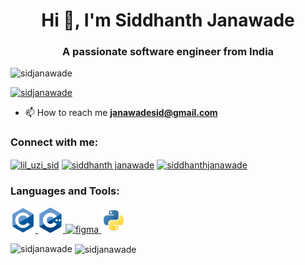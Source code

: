 <h1 align="center">Hi 👋, I'm Siddhanth Janawade</h1>
<h3 align="center">A passionate software engineer from India</h3>

<p align="left"> <img src="https://komarev.com/ghpvc/?username=sidjanawade&label=Profile%20views&color=0e75b6&style=flat" alt="sidjanawade" /> </p>

<p align="left"> <a href="https://github.com/ryo-ma/github-profile-trophy"><img src="https://github-profile-trophy.vercel.app/?username=sidjanawade" alt="sidjanawade" /></a> </p>

- 📫 How to reach me **janawadesid@gmail.com**

<h3 align="left">Connect with me:</h3>
<p align="left">
<a href="https://twitter.com/lil_uzi_sid" target="blank"><img align="center" src="https://raw.githubusercontent.com/rahuldkjain/github-profile-readme-generator/master/src/images/icons/Social/twitter.svg" alt="lil_uzi_sid" height="30" width="40" /></a>
<a href="https://linkedin.com/in/siddhanth janawade" target="blank"><img align="center" src="https://raw.githubusercontent.com/rahuldkjain/github-profile-readme-generator/master/src/images/icons/Social/linked-in-alt.svg" alt="siddhanth janawade" height="30" width="40" /></a>
<a href="https://instagram.com/siddhanthjanawade" target="blank"><img align="center" src="https://raw.githubusercontent.com/rahuldkjain/github-profile-readme-generator/master/src/images/icons/Social/instagram.svg" alt="siddhanthjanawade" height="30" width="40" /></a>
</p>

<h3 align="left">Languages and Tools:</h3>
<p align="left"> <a href="https://www.cprogramming.com/" target="_blank" rel="noreferrer"> <img src="https://raw.githubusercontent.com/devicons/devicon/master/icons/c/c-original.svg" alt="c" width="40" height="40"/> </a> <a href="https://www.w3schools.com/cpp/" target="_blank" rel="noreferrer"> <img src="https://raw.githubusercontent.com/devicons/devicon/master/icons/cplusplus/cplusplus-original.svg" alt="cplusplus" width="40" height="40"/> </a> <a href="https://www.figma.com/" target="_blank" rel="noreferrer"> <img src="https://www.vectorlogo.zone/logos/figma/figma-icon.svg" alt="figma" width="40" height="40"/> </a> <a href="https://www.python.org" target="_blank" rel="noreferrer"> <img src="https://raw.githubusercontent.com/devicons/devicon/master/icons/python/python-original.svg" alt="python" width="40" height="40"/> </a> </p>

<p><img align="left" src="https://github-readme-stats.vercel.app/api/top-langs?username=sidjanawade&show_icons=true&locale=en&layout=compact" alt="sidjanawade" /></p>

<p>&nbsp;<img align="center" src="https://github-readme-stats.vercel.app/api?username=sidjanawade&show_icons=true&locale=en" alt="sidjanawade" /></p>
